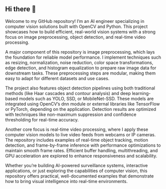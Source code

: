 ## Hi there 👋

Welcome to my GitHub repository! I’m an AI engineer specializing in computer vision solutions built with OpenCV and Python. This project showcases how to build efficient, real-world vision systems with a strong focus on image preprocessing, object detection, and real-time video processing.

A major component of this repository is image preprocessing, which lays the foundation for reliable model performance. I implement techniques such as resizing, normalization, noise reduction, color space transformations, edge detection, and histogram equalization to prepare raw image data for downstream tasks. These preprocessing steps are modular, making them easy to adapt for different datasets and use cases.

The project also features object detection pipelines using both traditional methods (like Haar cascades and contour analysis) and deep learning-based models such as YOLO, SSD, or MobileNet-SSD. These models are integrated using OpenCV’s dnn module or external libraries like TensorFlow or PyTorch, depending on the application. Detection results are optimized with techniques like non-maximum suppression and confidence thresholding for real-time accuracy.

Another core focus is real-time video processing, where I apply these computer vision models to live video feeds from webcams or IP cameras. The repository includes examples of real-time object tracking, motion detection, and frame-by-frame inference with performance optimizations to maintain smooth frame rates. Efficient buffer handling, multithreading, and GPU acceleration are explored to enhance responsiveness and scalability.

Whether you’re building AI-powered surveillance systems, interactive applications, or just exploring the capabilities of computer vision, this repository offers practical, well-documented examples that demonstrate how to bring visual intelligence into real-time environments.
